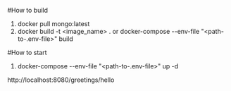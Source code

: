 #How to build
1. docker pull mongo:latest
1. docker build -t <image_name> .
or docker-compose --env-file "<path-to-.env-file>" build

#How to start
1. docker-compose --env-file "<path-to-.env-file>" up -d

http://localhost:8080/greetings/hello